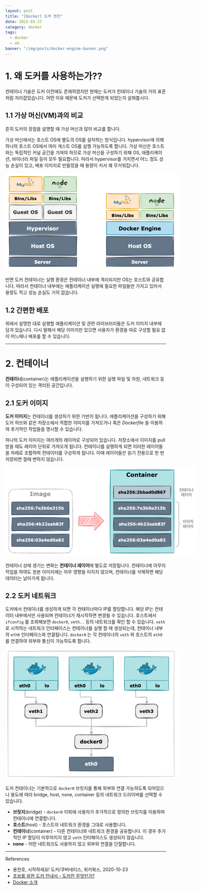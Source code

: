 ```yaml
---
layout: post
title: "[Docker] 도커 엔진"
date: 2022-03-27
category: docker
tags:
  - docker
  - vm
banner: "/img/posts/docker-engine-banner.png"
---
```


# 1. 왜 도커를 사용하는가??

컨테이너 기술은 도커 이전에도 존재하였지만 현재는 도커가 컨테이너 기술의 거의 표준처럼 자리잡았습니다.
어떤 이유 때문에 도커가 선택받게 되었는지 살펴봅시다.

## 1.1 가상 머신(VM)과의 비교

흔히 도커의 장점을 설명할 때 가상 머신과 많이 비교를 합니다.

가상 머신에서는 호스트 OS에 별도의 OS를 설치하는 방식입니다.
hypervisor에 의해 하나의 호스트 OS에서 여러 게스트 OS를 실행 가능하도록 합니다.
가상 머신은 호스트와는 독립적인 커널 공간을 가져야 하므로 가상 머신을 구성하기 위해 OS, 애플리케이션, 바이너리 파일 등이 모두 필요합니다.
따라서 hypervisor를 거치면서 어느 정도 성능 손실이 있고, 배포 이미지로 만들었을 때 용량이 커서 꽤 무거워집니다.

<img src="/img/posts/docker-engine-vm.png" style="max-width:540px"/>

반면 도커 컨테이너는 실행 환경은 컨테이너 내부에 격리되지만 OS는 호스트와 공유합니다.
따라서 컨테이너 내부에는 애플리케이션 실행에 필요한 파일들만 가지고 있어서 용량도 적고 성능 손실도 거의 없습니다.

## 1.2 간편한 배포

위에서 설명한 대로 실행할 애플리케이션 및 관련 라이브러리들은 도커 이미지 내부에 담겨 있습니다.
다시 말해서 해당 이미지만 있으면 사용자가 환경을 따로 구성할 필요 없이 어느때나 배포를 할 수 있습니다.

---

# 2. 컨테이너

**컨테이너**(container)는 애플리케이션을 실행하기 위한 실행 파일 및 자원, 네트워크 등이 구성되어 있는 격리된 공간입니다.

## 2.1 도커 이미지

**도커 이미지**는 컨테이너를 생성하기 위한 기반이 됩니다.
애플리케이션을 구성하기 위해 도커 허브와 같은 저장소에서 적합한 이미지를 가져오거나 혹은 _Dockerfile_ 을 이용하여 추가적인 작업들을 명시할 수 있습니다.

하나의 도커 이미지는 여러개의 레이어로 구성되어 있습니다.
저장소에서 이미지를 pull 받을 때도 레이어 단위로 가져오게 됩니다.
컨테이너를 실행하게 되면 이러한 레이어들을 차례로 조합하여 컨테이터를 구성하게 됩니다.
이때 레이어들은 읽기 전용으로 한 번 저장되면 절때 변하지 않습니다. 

<img src="/img/posts/docker-engine-layer.png" style="max-width:600px"/>

컨테이너 상에 생기는 변화는 **컨테이너 레이어**에 별도로 저장됩니다.
컨테이너에 아무리 작업을 하여도 원본 이미지에는 아무 영향을 미치지 않으며, 컨테이너를 삭제하면 해당 데이터는 날아가게 됩니다.

## 2.2 도커 네트워크

도커에서 컨테이너를 생성하게 되면 각 컨테이너마다 IP를 할당합니다.
해당 IP는 컨테이터 내부에서만 사용되며 컨테이너가 재시작하면 변경될 수 있습니다.
호스트에서 `ifconfig` 를 조회해보면 `docker0`, `veth..` 등의 네트워크를 확인 할 수 있습니다.
`veth` 로 시작하는 네트워크 인터페이스는 컨테이너를 실행 할 때 생성되는데, 컨테이너 내부의 `eth0` 인터페이스와 연결됩니다.
`docker0` 는 각 컨테이너의 `veth` 와 호스트의 `eth0` 를 연결하여 외부와 통신이 가능하도록 합니다.

<img src="/img/posts/docker-engine-network.png" style="max-width:540px"/>

도커 컨테이너는 기본적으로 `docker0` 브릿지를 통해 외부와 연결 가능하도록 되어있으나 용도에 따라 bridge, host, none, container 등의 네트워크 드리이버를 선택할 수 있습니다.

- **브릿지**(bridge) - `docker0` 이외에 사용자가 추가적으로 정의한 브릿지를 이용하여 컨테이너에 연결합니다.
- **호스트**(host) - 호스트의 네트워크 환경을 그대로 사용합니다.
- **컨테이너**(container) - 다른 컨테이너와 네트워크 환경을 공유합니다.
  이 경우 추가적인 IP 할당이 이루어지지 않고 `veth` 인터페이스도 생성되지 않습니다.
- **none** - 어떤 네트워크도 사용하지 않고 외부와 연결을 단절합니다.
---

References

- 용찬호, 시작하세요! 도커/쿠버네티스, 위키북스, 2020-10-23
- [초보를 위한 도커 안내서 - 도커란 무엇인가?](https://subicura.com/2017/01/19/docker-guide-for-beginners-1.html)
- [Docker 소개](https://bcho.tistory.com/805)
